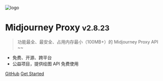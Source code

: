 ![logo](_media/icon.svg)

# Midjourney Proxy <small>v2.8.23</small>

> 功能最全、最安全、占用内存最小（100MB+）的 Midjourney Proxy API ~~

- 免费、开源、跨平台
- 公益项目，提供绘图 API 免费使用

[GitHub](https://github.com/trueai-org/midjourney-proxy)
[Get Started](#)